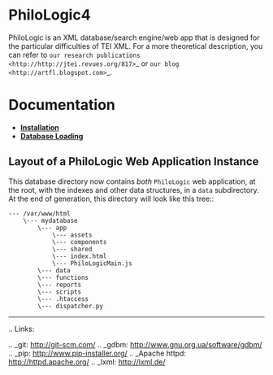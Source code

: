 PhiloLogic4
===========

PhiloLogic is an XML database/search engine/web app that is designed 
for the particular difficulties of TEI XML.  For a more theoretical 
description, you can refer to `our research publications <http://http://jtei.revues.org/817>`_ or `our blog <http://artfl.blogspot.com>`_.


Documentation
=============
* [**Installation**](docs/installation.md)
* [**Database Loading**](docs/database_loading.md)

Layout of a PhiloLogic Web Application Instance
-----------------------------------------------

This database directory now contains *both* `PhiloLogic` web application, at the root,
with the indexes and other data structures, in a ``data`` subdirectory.
At the end of generation, this directory will look like this tree::

    --- /var/www/html
        \--- mydatabase
            \--- app
                \--- assets
                \--- components
                \--- shared
                \--- index.html
                \--- PhiloLogicMain.js
            \--- data
            \--- functions
            \--- reports
            \--- scripts
            \--- .htaccess
            \--- dispatcher.py

----

.. Links:

.. _git: http://git-scm.com/
.. _gdbm: http://www.gnu.org.ua/software/gdbm/
.. _pip: http://www.pip-installer.org/
.. _Apache httpd: http://httpd.apache.org/
.. _lxml: http://lxml.de/
